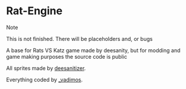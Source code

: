 # Rat-Engine

> [!NOTE]
> This is not finished. There will be placeholders and, or bugs

A base for Rats VS Katz game made by deesanity, 
but for modding and game making purposes the source code is public

All sprites made by [deesanitizer](https://www.discordapp.com/users/788005447542112286).

Everything coded by [_vadimos](https://www.discordapp.com/users/788005447542112286).
